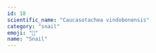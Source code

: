 ```yaml
---
id: 18
scientific_name: "Caucasotachea vindobonensis"
category: "snail"
emoji: "🐌"
name: "Snail"
---
```

